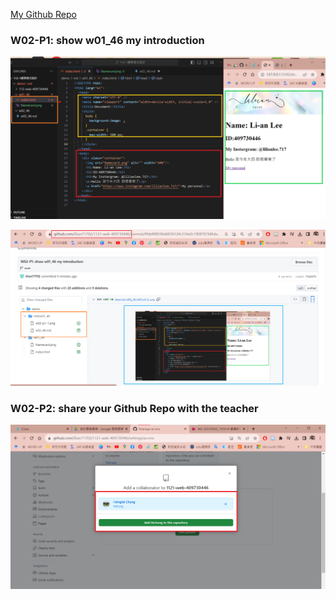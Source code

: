 [My Github Repo](https://github.com/lilian71702/1121-web-409730446)

### W02-P1: show w01_46 my introduction
 
![](w02-p1-1.png)
 
![](w02-p1-2.png)

### W02-P2: share your Github Repo with the teacher
![](w02-p2.png)